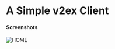 # A Simple v2ex Client

#### Screenshots
![HOME](https://raw.githubusercontent.com/ellipse43/v2ex/master/Screenshots/v2ex.png)

